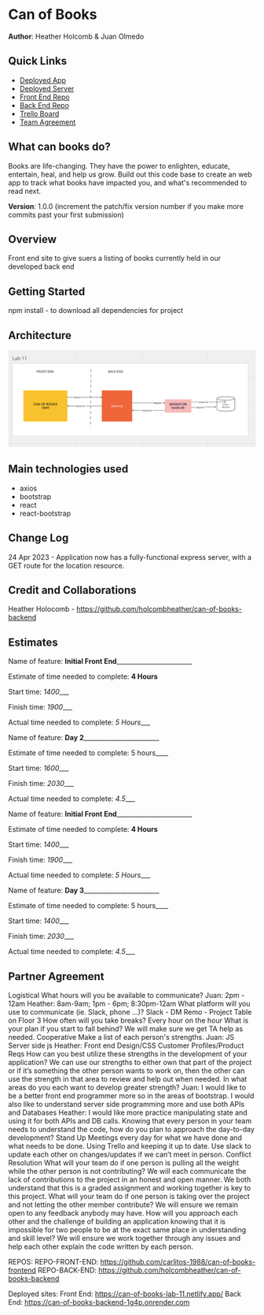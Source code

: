 # Can of Books

**Author**: Heather Holcomb & Juan Olmedo

## Quick Links

- [Deployed App](https://can-of-books-lab-11.netlify.app/)
- [Deployed Server](https://can-of-books-backend-1g4p.onrender.com)
- [Front End Repo](https://can-of-books-lab-11.netlify.app/)
- [Back End Repo](https://can-of-books-backend-1g4p.onrender.com )
- [Trello Board](https://trello.com/b/Kh1btKiQ/can-of-books)
- [Team Agreement](https://docs.google.com/document/d/16s3W6gLlgHNnYluvPjqSdJSIg6N7Uu-PuS4wnatdupk/edit#)

## What can books do?

Books are life-changing. They have the power to enlighten, educate, entertain, heal, and help us grow. Build out this code base to create an web app to track what books have impacted you, and what's recommended to read next.

**Version**: 1.0.0 (increment the patch/fix version number if you make more commits past your first submission)

## Overview

Front end site to give suers a listing of books currently held in our developed back end

## Getting Started

npm install - to download all dependencies for project

## Architecture

![WRCC Diagram](src/img/lab11_wrrc.png)

## Main technologies used

- axios
- bootstrap
- react
- react-bootstrap

## Change Log

24 Apr 2023 - Application now has a fully-functional express server, with a GET route for the location resource.

## Credit and Collaborations

Heather Holocomb -  <https://github.com/holcombheather/can-of-books-backend>

## Estimates

Name of feature: __**Initial Front End**__________________________

Estimate of time needed to complete: **4 Hours**

Start time: _1400____

Finish time: _1900____

Actual time needed to complete: _5 Hours____

Name of feature: __**Day 2**__________________________

Estimate of time needed to complete: 5 hours____

Start time: _1600____

Finish time: _2030____

Actual time needed to complete: _4.5____

Name of feature: __**Initial Front End**__________________________

Estimate of time needed to complete: **4 Hours**

Start time: _1400____

Finish time: _1900____

Actual time needed to complete: _5 Hours____

Name of feature: __**Day 3**__________________________

Estimate of time needed to complete: 5 hours____

Start time: _1400____

Finish time: _2030____

Actual time needed to complete: _4.5____

## Partner Agreement

Logistical
What hours will you be available to communicate?
Juan: 2pm - 12am
Heather: 8am-9am; 1pm - 6pm; 8:30pm-12am
What platform will you use to communicate (ie. Slack, phone …)?
Slack - DM
Remo - Project Table on Floor 3
How often will you take breaks?
Every hour on the hour
What is your plan if you start to fall behind?
We will make sure we get TA help as needed.
Cooperative
Make a list of each person's strengths.
Juan:
JS
Server side js
Heather:
Front end
Design/CSS
Customer Profiles/Product Reqs
How can you best utilize these strengths in the development of your application?
We can use our strengths to either own that part of the project or if it’s something the other person wants to work on, then the other can use the strength in that area to review and help out when needed.
In what areas do you each want to develop greater strength?
Juan: I would like to be a better front end programmer more so in the areas of bootstrap. I would also like to understand server side programming more and use both APIs and Databases
Heather: I would like more practice manipulating state and using it for both APIs and DB calls.
Knowing that every person in your team needs to understand the code, how do you plan to approach the day-to-day development?
Stand Up Meetings every day for what we have done and what needs to be done.
Using Trello and keeping it up to date.
Use slack to update each other on changes/updates if we can’t meet in person.
Conflict Resolution
What will your team do if one person is pulling all the weight while the other person is not contributing?
We will each communicate the lack of contributions to the project in an honest and open manner. We both understand that this is a graded assignment and working together is key to this project.
What will your team do if one person is taking over the project and not letting the other member contribute?
We will ensure we remain open to any feedback anybody may have.
How will you approach each other and the challenge of building an application knowing that it is impossible for two people to be at the exact same place in understanding and skill level?
We will ensure we work together through any issues and help each other explain the code written by each person.

REPOS:
REPO-FRONT-END:   <https://github.com/carlitos-1988/can-of-books-frontend>
REPO-BACK-END: <https://github.com/holcombheather/can-of-books-backend>

Deployed sites:
Front End: <https://can-of-books-lab-11.netlify.app/>
Back End: <https://can-of-books-backend-1g4p.onrender.com>
